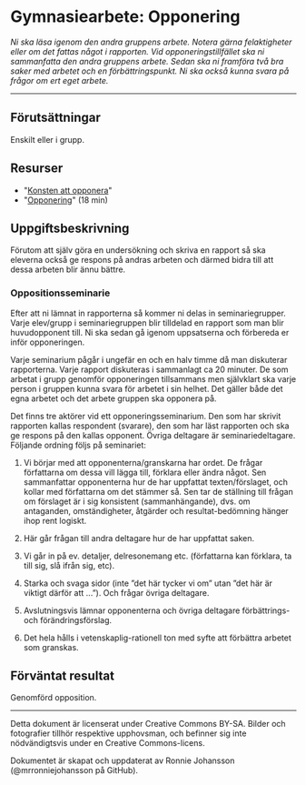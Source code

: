 # Gymnasiearbete: Opponering

_Ni ska läsa igenom den andra gruppens arbete. Notera gärna felaktigheter eller om det fattas något i rapporten. Vid opponeringstillfället ska ni sammanfatta den andra gruppens arbete. Sedan ska ni framföra två bra saker med arbetet och en förbättringspunkt. Ni ska också kunna svara på frågor om ert eget arbete._   

---

## Förutsättningar

Enskilt eller i grupp.

## Resurser

* "[Konsten att opponera](https://www.iei.liu.se/stat/statsvetenskap-3/kandidatuppsats/filarkiv-kandidatuppsats/1.315936/konsten-att-opponeragissur.pdf)"   
* "[Opponering](https://www.youtube.com/watch?v=k0FWQWwO6Ks)" (18 min)   

## Uppgiftsbeskrivning

Förutom att själv göra en undersökning och skriva en rapport så ska eleverna också ge respons på andras arbeten och därmed bidra till att dessa arbeten blir ännu bättre.

### Oppositionsseminarie

Efter att ni lämnat in rapporterna så kommer ni delas in seminariegrupper. Varje elev/grupp i seminariegruppen blir tilldelad en rapport som man blir huvudopponent till. Ni ska sedan gå igenom uppsatserna och förbereda er inför opponeringen.    

Varje seminarium pågår i ungefär en och en halv timme då man diskuterar rapporterna. Varje rapport diskuteras i sammanlagt ca 20 minuter. De som arbetat i grupp genomför opponeringen tillsammans men självklart ska varje person i gruppen kunna svara för arbetet i sin helhet. Det gäller både det egna arbetet och det arbete gruppen ska opponera på.

Det finns tre aktörer vid ett opponeringsseminarium. Den som har skrivit rapporten kallas respondent (svarare), den som har läst rapporten och ska ge respons på den kallas opponent. Övriga deltagare är seminariedeltagare. Följande ordning följs på seminariet:

1) Vi börjar med att opponenterna/granskarna har ordet. De frågar författarna om dessa vill lägga till, förklara eller ändra något. Sen sammanfattar opponenterna hur de har uppfattat texten/förslaget, och kollar med författarna om det stämmer så. Sen tar de ställning till frågan om förslaget är i sig konsistent (sammanhängande), dvs. om antaganden, omständigheter, åtgärder och resultat-bedömning hänger ihop rent logiskt.

2) Här går frågan till andra deltagare hur de har uppfattat saken.

3) Vi går in på ev. detaljer, delresonemang etc. (författarna kan förklara, ta till sig, slå ifrån sig, etc).

4) Starka och svaga sidor (inte ”det här tycker vi om” utan ”det här är viktigt därför att ...”). Och frågar övriga deltagare.

5) Avslutningsvis lämnar opponenterna och övriga deltagare förbättrings- och förändringsförslag.

6) Det hela hålls i vetenskaplig-rationell ton med syfte att förbättra arbetet som granskas.

## Förväntat resultat

Genomförd opposition. 

---

Detta dokument är licenserat under Creative Commons BY-SA. Bilder och fotografier tillhör respektive upphovsman, och befinner sig inte nödvändigtsvis under en Creative Commons-licens.

Dokumentet är skapat och uppdaterat av Ronnie Johansson (@mrronniejohansson på GitHub).
